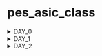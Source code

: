 # pes_asic_class
<details><summary>DAY_0</summary>
<details><summary>Installing the riscv64_toolchain:</summary>

* Let's understand the commands :
---
```ruby
# Install Git and Vim packages automatically (without manual confirmation)
sudo apt-get install git vim -y

# Install various development tools and libraries automatically
sudo apt-get install autoconf automake autotools-dev curl libmpc-dev \
libmpfr-dev libgmp-dev gawk build-essential bison flex texinfo \
gperf libtool patchutils bc zlib1g-dev git libexpat1-dev gtkwave -y

# Change to the home directory and store its path in the 'pwd' variable
cd
pwd=$PWD

# Create a directory named 'riscv_toolchain' and change to it
mkdir riscv_toolchain
cd riscv_toolchain

# Download the RISC-V GCC toolchain tarball
wget "https://static.dev.sifive.com/dev-tools/riscv64-unknown-elf-gcc-8.3.0-2019.08.0-x86_64-linux-ubuntu14.tar.gz"

# Extract the RISC-V GCC toolchain tarball
tar -xvzf riscv64-unknown-elf-gcc-8.3.0-2019.08.0-x86_64-linux-ubuntu14.tar.gz

# Update the 'PATH' environment variable to include the RISC-V toolchain binaries
export PATH=$pwd/riscv_toolchain/riscv64-unknown-elf-gcc-8.3.0-2019.08.0-x86_64-linux-ubuntu14/bin:$PATH

# Install the device tree compiler
sudo apt-get install device-tree-compiler -y

# Clone the RISC-V ISA simulator repository
git clone https://github.com/riscv/riscv-isa-sim.git
cd riscv-isa-sim/

# Create a 'build' directory and change to it
mkdir build
cd build

# Configure the build for the RISC-V ISA simulator
../configure --prefix=$pwd/riscv_toolchain/riscv64-unknown-elf-gcc-8.3.0-2019.08.0-x86_64-linux-ubuntu14

# Compile the RISC-V ISA simulator
make

# Install the RISC-V ISA simulator
sudo make install

# Change back to the 'riscv_toolchain' directory
cd $pwd/riscv_toolchain

# Clone the RISC-V Proxy Kernel repository
git clone https://github.com/riscv/riscv-pk.git
cd riscv-pk/

# Create a 'build' directory and change to it
mkdir build
cd build

# Configure the build for the RISC-V Proxy Kernel
../configure --prefix=$pwd/riscv_toolchain/riscv64-unknown-elf-gcc-8.3.0-2019.08.0-x86_64-linux-ubuntu14 --host=riscv64-unknown-elf

# Compile the RISC-V Proxy Kernel
make

# Install the RISC-V Proxy Kernel
sudo make install

# Update the 'PATH' environment variable again to include the RISC-V Proxy Kernel binaries
export PATH=$pwd/riscv_toolchain/riscv64-unknown-elf-gcc-8.3.0-2019.08.0-x86_64-linux-ubuntu14/riscv64-unknown-elf/bin:$PATH

# Change back to the 'riscv_toolchain' directory
cd $pwd/riscv_toolchain

# Clone the Icarus Verilog repository
git clone https://github.com/steveicarus/iverilog.git
cd iverilog/

# Switch to the v10-branch of Icarus Verilog
git checkout --track -b v10-branch origin/v10-branch
git pull

# Change permissions and run autoconf.sh
chmod 777 autoconf.sh
./autoconf.sh

# Configure the Icarus Verilog build
./configure

# Compile Icarus Verilog
make

# Install Icarus Verilog
sudo make install
```
</details>
  <details><summary>Error faced & how I resolved it</summary>
    
  ```
  as: unrecognized option '--64' 
 ``` 
  After you add export PATH to bashrc, and save it,
  you may not be able to run gcc even though riscv64-unknown-elf-gcc is working.
  This can happen when you append the riscv toolchain path before the gcc path.
  Example:**that may give error**

  ```
  export PATH=~/riscv_toolchain/riscv64-unknown-elf-gcc-8.3.0-2019.08.0-x86_64-linux-ubuntu14/bin:$PATH
  export PATH=~/riscv_toolchain/riscv64-unknown-elf-gcc-8.3.0-2019.08.0-x86_64-linux-ubuntu14/riscv64-unknown-elf/bin:$PATH
  ```
  Instead, to avoid the error, the **correct way** to add to the bashrc file is:
  ```
  export PATH=$PATH:~/riscv_toolchain/riscv64-unknown-elf-gcc-8.3.0-2019.08.0-x86_64-linux-ubuntu14/bin
  export PATH=$PATH:~/riscv_toolchain/riscv64-unknown-elf-gcc-8.3.0-2019.08.0-x86_64-linux-ubuntu14/riscv64-unknown-elf/bin
  ```
  notice how the global path ie, the path to bin is at the beginning instead of at the end and the
  riscv64 gcc path is appended to it. So the path first go through the gcc compiler and then the riscv compiler
  and this will help avoid the above error
  
</details>
</details>

<details><summary>DAY_1</summary>
<details><summary>Brief Introduction</summary>
  
  ISA is the language of the computer. It is the way we are going to talk to the computers.
  If you have a C program and it has to be run on a hardware that contains a certain layout, 
  then the information needs to be passed to the hardware in certain terms. 
  It is first compiled in the assembly language, in this case the RISC-V assembly language. 

  This is then converted to machine language which is 1’s and 0’s i.e., logic 0 and logic 1, which is understood by hardware of the computer. 
  These bits are then executed in the layout and then the required output is obtained.
  Another interface that is required is the hardware description language. 
  You need to implement the code’s particular RISC-V specifications using some RTL. 
  Example: picorv32 CPU core. This RTL implements the RISC-V architecture specifications.
  And the it goes from RTL to the layout.
</details>
<details><summary>From Apps to Hardware</summary>
* Apps run on the laptop hardware. How does this happen?
  Application software enters into the system software which converts the application program into binary language. 
  
- Flow: APPLICATION SOFTWARE OR APPS -> SYSTEM SOFTWARE -> HARDWARE
  
- OS -> Handles i/o operations, allocates memory, Low level system functions, It takes an app and converts it into its respective assembly language      program and then to binary language to be understood by the hardware.
  
- COMPILER -> Programming Languages like C, C++, JAVA Etc is taken by the respective compiler and converted into instructions. The syntax/format of      these instructions depends on the hardware used like MIPS or RISC-V or x86. They are an abstract interface (called the ISA) between the application    language and the hardware.

- ASSEMBLER -> Takes these instructions and converts to its binary numbers. I.e., into machine language program, language that the machine       understands. These binary numbers are fed into the hardware.
  Since hardware understands only 1’s and 0’s we need Hardware description language, which is the binary interpretation from the assembler.
  After getting the Hardware description language, it is synthesized into the gate level called the RTL, this gate level is synthesized into the       hardware layout.
</details>

<details>
<summary>Lab Work</summary>
<details><summary>C Program to compute sum from 1 to N</summary>

![sum1ton](https://github.com/Navya-tayi/pes_asic_class/assets/79205242/27258b2f-78cc-4dab-a3e7-927a37763f8a.png)

output:

![gccsum1ton_output](https://github.com/Navya-tayi/pes_asic_class/assets/79205242/b9af60b2-c7ae-4ccb-8d4c-510620ce094e.png)


![gcc_sum_is100](https://github.com/Navya-tayi/pes_asic_class/assets/79205242/8bf80fea-2af3-48af-aac7-1b763dbe4e13.png)
</details>

<details><summary>RISC-V gcc compile and disassemble</summary>
Cat output:

![cat_output_sum1ton](https://github.com/Navya-tayi/pes_asic_class/assets/79205242/b48d7202-bd91-4924-8c4e-d6cfa84a9a80.png)

Generating file for riscv compiler:

![geenrating_file_for_riscv_compiler](https://github.com/Navya-tayi/pes_asic_class/assets/79205242/f0cf8503-df08-4898-ba2b-3731c2d2bc22.png)

* riscv64-unknown-elf-gcc: This is the command for the RISC-V GCC compiler, which is used to compile C code for RISC-V architectures.

* -O1: This is an optimization level flag. -O1 specifies the first level of optimization. Higher optimization levels (e.g., -O2, -O3) apply more aggressive optimizations but might also increase compilation time.

* -mabi=lp64: This flag sets the ABI (Application Binary Interface) to use the LP64 data model, which means int and pointers are 32 bits, and long and long long are 64 bits.

* -march=rv64i: This flag specifies the target RISC-V architecture and ISA (Instruction Set Architecture). rv64i indicates a 64-bit integer base instruction set architecture.

* -o sum1ton.o: This flag specifies the output file name. In this case, the compiled output will be named sum1ton.o.

* sum1ton.c: This is the source code file that is being compiled.

Disassemble:
Will give the assembly language code

![image](https://github.com/Navya-tayi/pes_asic_class/assets/79205242/7ced1426-69fa-4d4a-b670-7799a6e16cfc.png)

Output: 
* Main section-
Address of main section is 10184. And there are 15 instructions

![main](https://github.com/Navya-tayi/pes_asic_class/assets/79205242/eb4d5927-d460-48fb-bff2-8779b2091388.png)

* To find address of next instruction:

![counting](https://github.com/Navya-tayi/pes_asic_class/assets/79205242/1b2a4ad8-3119-4345-8eee-9dbb49fd5ec5.png)

* To find number of instructions: 15

![calc](https://github.com/Navya-tayi/pes_asic_class/assets/79205242/9e78fbb1-b06c-4504-b0fe-9494c46a4356.png)

Compile with Ofast:

![image](https://github.com/Navya-tayi/pes_asic_class/assets/79205242/0b4aa67e-50d2-4746-9614-9814f034ac87.png)

- Ofast is a flag specifies an aggressive optimization level, often referred to as "fastest optimization." It enables all `-O3` optimizations and additionally includes optimizations that might sacrifice precision for speed. This can lead to faster code but might not be suitable for all applications.

Output:
* Main section-

![main2](https://github.com/Navya-tayi/pes_asic_class/assets/79205242/bd19b9a8-9fea-4486-bc5c-e341204be741.png)

* To find number of instructions: 12

![12eqns](https://github.com/Navya-tayi/pes_asic_class/assets/79205242/a07b1788-36cc-42e2-a9d2-40d4bba05778.png)
</details>


<details><summary>Spike simulation and debug</summary>

* To run the file and get output: Spike Simulation

![spike](https://github.com/Navya-tayi/pes_asic_class/assets/79205242/9f8bfe84-fc09-405b-85e9-8788b1c7ad24.png)

* Debug in Spike:
  
![spike1](https://github.com/Navya-tayi/pes_asic_class/assets/79205242/a6b36232-a2c9-4872-849f-0ab544cd5b23.png)

Observing stack pointer:

![apike2](https://github.com/Navya-tayi/pes_asic_class/assets/79205242/4685fc1d-cd3f-4efd-a5c2-e319fc3fc230.png)

![image](https://github.com/Navya-tayi/pes_asic_class/assets/79205242/8d25ec88-52cc-4d4e-9d29-94fa395227e8.png)

</details>

<details><summary>Signed and Unsigned Numbers 64-bit</summary>

* To find highest unsigned:

Code-
  
![2pow10](https://github.com/Navya-tayi/pes_asic_class/assets/79205242/1ac90b45-000e-475f-be39-d4a66556832b.png)

Output-

![2pow10_op](https://github.com/Navya-tayi/pes_asic_class/assets/79205242/1883e0dd-14ad-4f1f-8235-b7a16277bbad.png)

Code-

![unsignedhighestcode1](https://github.com/Navya-tayi/pes_asic_class/assets/79205242/adc101d6-d40d-4955-9bc4-78c41e214305.png)

Output -

![op1 hn](https://github.com/Navya-tayi/pes_asic_class/assets/79205242/0710c043-4b5e-4a31-867a-8363086f7e08.png)

Code -

![2pow127](https://github.com/Navya-tayi/pes_asic_class/assets/79205242/5c1adf46-ead3-4ac7-86e4-f8b5970dac6e.png)

Output -

![code op2](https://github.com/Navya-tayi/pes_asic_class/assets/79205242/c95f02bb-09d3-4fa3-8902-89e523322a30.png)

In all cases we get the highest unsigned number as the same.

* If you try to find signed with unsigned data type:

code-

![with neg](https://github.com/Navya-tayi/pes_asic_class/assets/79205242/196bdbea-1f99-44c7-9c1e-6ba440814b97.png)

output -

![wiht_neg_output](https://github.com/Navya-tayi/pes_asic_class/assets/79205242/8bc437f5-5bb9-457d-8f0c-ce325403603d.png)

* To find signed number:
  Code -
  
![signed](https://github.com/Navya-tayi/pes_asic_class/assets/79205242/535231e3-1764-47dc-b5dc-d759dd501a21.png)

Output-

![signed_op](https://github.com/Navya-tayi/pes_asic_class/assets/79205242/dea59e07-66b0-460d-a0af-c00aa98e345e.png)

* To find highest and lowest signed 64 - bit:
  Code with BUGS -
  
![signedhighest](https://github.com/Navya-tayi/pes_asic_class/assets/79205242/3a08c3b2-a59b-4ae0-9237-6bbc98b4756b.png)

  Output for code with bugs -

![signedhih_op](https://github.com/Navya-tayi/pes_asic_class/assets/79205242/d7078f2b-5067-47b0-ba13-6a2896c4cb32.png)

  DEBUGGED Code -
  
![debugged code](https://github.com/Navya-tayi/pes_asic_class/assets/79205242/d89581f2-154a-4e79-ab9f-a2291b5e4ce1.png)

  Output -
  
![debugged_op](https://github.com/Navya-tayi/pes_asic_class/assets/79205242/7233ab3b-4ce5-49a3-86f6-0fb43bfef615.png)

</details>

</details>

</details>



<details><summary>DAY_2</summary>
<details><summary>Introduction</summary>
Application Binary Interface (ABI):
The RISC-V ABI defines the conventions and rules that govern how compiled software components interact with each other at the binary level. It establishes a standardized interface for functions, data, and system calls, ensuring compatibility between different software components.

The RISC-V ABI covers various aspects of binary compatibility, including:

* Calling Conventions: Specifies how function calls are made, how arguments are passed to functions, how return values are handled, and which registers are used for parameter passing.

* Register Usage: Defines which registers are reserved for specific purposes, such as function arguments, return values, and temporary storage.

* Stack Layout: Specifies how the call stack is managed, including how local variables and function call frames are organized in memory.

* Data Representation: Defines how different data types are represented in memory, including integer and floating-point types.

* Exception Handling: Specifies how exceptions, interrupts, and system calls are handled, including the interaction between user-level software and the operating system.

* Memory Layout: Defines how memory is organized, including the layout of code, data, and stack segments.

The RISC-V ABI provides a standardized framework that allows software components, such as compiled programs, libraries, and the operating system, to work together seamlessly. It ensures that software produced by different compilers and tools can interoperate correctly, even if they are developed independently.

Different ABIs are available for RISC-V, each tailored to specific use cases and environments, such as 32-bit or 64-bit systems. Choosing the appropriate ABI is crucial to ensure proper compatibility and efficient execution of software on RISC-V platforms.
</details>
<details><summary>Lab Work</summary>

* Algorithm to re-write C program using ASM Language:

  ![image](https://github.com/Navya-tayi/pes_asic_class/assets/79205242/9d9c8f72-5490-4e81-8235-60496f81d698.png)

* Code to pass variables through assembly language function:
  
  ![image](https://github.com/Navya-tayi/pes_asic_class/assets/79205242/b9ad3a19-1ef8-4364-a9a9-99cd0660f8f3.png)

* Assembly language function:
  
  ![image](https://github.com/Navya-tayi/pes_asic_class/assets/79205242/15ff65b1-bd0e-49f0-b765-bc07b30bfed9.png)

* Simulate the above programs:
  
  output -
  
  ![op1](https://github.com/Navya-tayi/pes_asic_class/assets/79205242/f58815a3-a350-45a8-b40a-c867cb21dbc2.png)

* disassembling the code:
  
  ![disassembly](https://github.com/Navya-tayi/pes_asic_class/assets/79205242/cb39430f-5521-4cbe-a200-beabb9cdf637.png)

* Basic Verification flow using iverilog:

  ![image](https://github.com/Navya-tayi/pes_asic_class/assets/79205242/5fc3ab46-72b1-437c-9cb5-b0372d64aecf.png)

* Set of scrips needed to convert the code into hex file and load it into the memory and then run it on the RISC-V CPU:

```vim rv32im.sh```

  ![rv32](https://github.com/Navya-tayi/pes_asic_class/assets/79205242/3befbcb3-2c08-42b4-bef7-107e77981661.png)

At the end of these scripts we get hex files and then we use a tool called iverilog
which dumps a .vvp file which is the output of the iverilog simulation process. It is the compiled binary that represents the simulation model of the verilog design. 
It can be executed by the Icarus Verilog simulator to simulate the behavior of the digital circuit.

* To run this :

```
chmod 777 rv32im.sh // change permissions
./rv32im.sh   // to run
``` 
output:

![rv32imop](https://github.com/Navya-tayi/pes_asic_class/assets/79205242/9107cb47-1cff-4305-9d80-a6ddddd0c4d5.png)

![op2](https://github.com/Navya-tayi/pes_asic_class/assets/79205242/0093eda8-74b0-445d-a8b9-53e44478c921.png)

This script creates a hex file


* The hex file: The application pattern is converted to a binary pattern
  
```
vim firmware.hex
```

  ![hex](https://github.com/Navya-tayi/pes_asic_class/assets/79205242/a280c32b-074a-4322-b6a1-bc80efc2ae7a.png)

* Bit stream file:
  
```
vim firmware32.hex
```

  ![bit stremfile](https://github.com/Navya-tayi/pes_asic_class/assets/79205242/db26ecae-010b-4e38-99fa-1203e124b982.png)

The hex file is loaded into the memory and is being used by (processed by) the picorv32 core:

  ![image](https://github.com/Navya-tayi/pes_asic_class/assets/79205242/ed478fa7-4521-4c2a-9240-7a59c1483e97.png)

</details>
</details>
</details>
